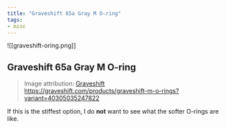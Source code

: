 ```yaml
---
title: "Graveshift 65a Gray M O-ring"
tags:
- misc 
---
```


![[graveshift-oring.png]]

## Graveshift 65a Gray M O-ring

> Image attribution: [Graveshift](https://graveshift.com/products/graveshift-m-o-rings?variant=40305035247822)
> https://graveshift.com/products/graveshift-m-o-rings?variant=40305035247822

If this is the stiffest option, I do **not** want to see what the softer O-rings are like.
